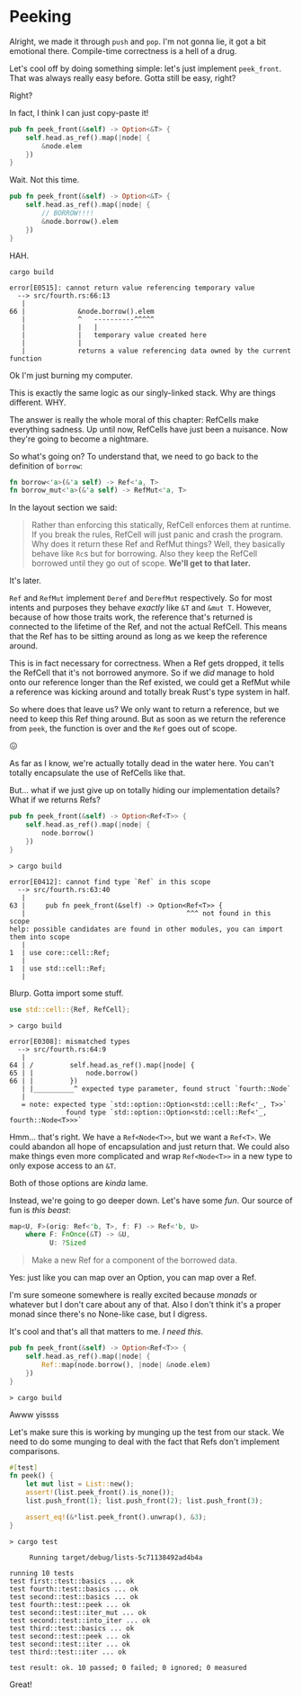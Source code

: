 # Peeking

Alright, we made it through `push` and `pop`. I'm not gonna lie, it got a
bit emotional there. Compile-time correctness is a hell of a drug.

Let's cool off by doing something simple: let's just implement `peek_front`.
That was always really easy before. Gotta still be easy, right?

Right?

In fact, I think I can just copy-paste it!

```rust ,ignore
pub fn peek_front(&self) -> Option<&T> {
    self.head.as_ref().map(|node| {
        &node.elem
    })
}
```

Wait. Not this time.

```rust ,ignore
pub fn peek_front(&self) -> Option<&T> {
    self.head.as_ref().map(|node| {
        // BORROW!!!!
        &node.borrow().elem
    })
}
```

HAH.

```text
cargo build

error[E0515]: cannot return value referencing temporary value
  --> src/fourth.rs:66:13
   |
66 |             &node.borrow().elem
   |             ^   ----------^^^^^
   |             |   |
   |             |   temporary value created here
   |             |
   |             returns a value referencing data owned by the current function
```

Ok I'm just burning my computer.

This is exactly the same logic as our singly-linked stack. Why are things
different. WHY.

The answer is really the whole moral of this chapter: RefCells make everything
sadness. Up until now, RefCells have just been a nuisance. Now they're going to
become a nightmare.

So what's going on? To understand that, we need to go back to the definition of
`borrow`:

```rust ,ignore
fn borrow<'a>(&'a self) -> Ref<'a, T>
fn borrow_mut<'a>(&'a self) -> RefMut<'a, T>
```

In the layout section we said:

> Rather than enforcing this statically, RefCell enforces them at runtime.
> If you break the rules, RefCell will just panic and crash the program.
> Why does it return these Ref and RefMut things? Well, they basically behave
> like `Rc`s but for borrowing. Also they keep the RefCell borrowed until they go out
> of scope. **We'll get to that later.**

It's later.

`Ref` and `RefMut` implement `Deref` and `DerefMut` respectively. So for most
intents and purposes they behave *exactly* like `&T` and `&mut T`. However,
because of how those traits work, the reference that's returned is connected
to the lifetime of the Ref, and not the actual RefCell. This means that the Ref
has to be sitting around as long as we keep the reference around.

This is in fact necessary for correctness. When a Ref gets dropped, it tells
the RefCell that it's not borrowed anymore. So if we *did* manage to hold onto our
reference longer than the Ref existed, we could get a RefMut while a reference
was kicking around and totally break Rust's type system in half.

So where does that leave us? We only want to return a reference, but we need
to keep this Ref thing around. But as soon as we return the reference from
`peek`, the function is over and the `Ref` goes out of scope.

😖

As far as I know, we're actually totally dead in the water here. You can't
totally encapsulate the use of RefCells like that.

But... what if we just give up on totally hiding our implementation details?
What if we returns Refs?

```rust ,ignore
pub fn peek_front(&self) -> Option<Ref<T>> {
    self.head.as_ref().map(|node| {
        node.borrow()
    })
}
```

```text
> cargo build

error[E0412]: cannot find type `Ref` in this scope
  --> src/fourth.rs:63:40
   |
63 |     pub fn peek_front(&self) -> Option<Ref<T>> {
   |                                        ^^^ not found in this scope
help: possible candidates are found in other modules, you can import them into scope
   |
1  | use core::cell::Ref;
   |
1  | use std::cell::Ref;
   |
```

Blurp. Gotta import some stuff.


```rust ,ignore
use std::cell::{Ref, RefCell};
```

```text
> cargo build

error[E0308]: mismatched types
  --> src/fourth.rs:64:9
   |
64 | /         self.head.as_ref().map(|node| {
65 | |             node.borrow()
66 | |         })
   | |__________^ expected type parameter, found struct `fourth::Node`
   |
   = note: expected type `std::option::Option<std::cell::Ref<'_, T>>`
              found type `std::option::Option<std::cell::Ref<'_, fourth::Node<T>>>`
```

Hmm... that's right. We have a `Ref<Node<T>>`, but we want a `Ref<T>`. We could
abandon all hope of encapsulation and just return that. We could also make
things even more complicated and wrap `Ref<Node<T>>` in a new type to only
expose access to an `&T`.

Both of those options are *kinda* lame.

Instead, we're going to go deeper down. Let's
have some *fun*. Our source of fun is *this beast*:

```rust ,ignore
map<U, F>(orig: Ref<'b, T>, f: F) -> Ref<'b, U>
    where F: FnOnce(&T) -> &U,
          U: ?Sized
```

> Make a new Ref for a component of the borrowed data.

Yes: just like you can map over an Option, you can map over a Ref.

I'm sure someone somewhere is really excited because *monads* or whatever but
I don't care about any of that. Also I don't think it's a proper monad since
there's no None-like case, but I digress.

It's cool and that's all that matters to me. *I need this*.

```rust ,ignore
pub fn peek_front(&self) -> Option<Ref<T>> {
    self.head.as_ref().map(|node| {
        Ref::map(node.borrow(), |node| &node.elem)
    })
}
```

```text
> cargo build
```

Awww yissss

Let's make sure this is working by munging up the test from our stack. We need
to do some munging to deal with the fact that Refs don't implement comparisons.

```rust ,ignore
#[test]
fn peek() {
    let mut list = List::new();
    assert!(list.peek_front().is_none());
    list.push_front(1); list.push_front(2); list.push_front(3);

    assert_eq!(&*list.peek_front().unwrap(), &3);
}
```


```
> cargo test

     Running target/debug/lists-5c71138492ad4b4a

running 10 tests
test first::test::basics ... ok
test fourth::test::basics ... ok
test second::test::basics ... ok
test fourth::test::peek ... ok
test second::test::iter_mut ... ok
test second::test::into_iter ... ok
test third::test::basics ... ok
test second::test::peek ... ok
test second::test::iter ... ok
test third::test::iter ... ok

test result: ok. 10 passed; 0 failed; 0 ignored; 0 measured

```

Great!
